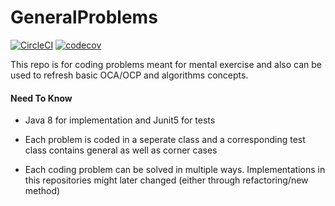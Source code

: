 # GeneralProblems 
[![CircleCI](https://circleci.com/gh/SandeepLakka/GeneralProblems/tree/master.svg?style=svg)](https://circleci.com/gh/SandeepLakka/GeneralProblems/tree/master)
[![codecov](https://codecov.io/gh/SandeepLakka/GeneralProblems/branch/master/graph/badge.svg?token=KVUCZMZMIA)](https://codecov.io/gh/SandeepLakka/GeneralProblems)

This repo is for coding problems meant for mental exercise and also can be used to refresh basic OCA/OCP and algorithms concepts.

#### Need To Know
* Java 8 for implementation and Junit5 for tests

* Each problem is coded in a seperate class and a corresponding test class contains general as well as corner cases

* Each coding problem can be solved in multiple ways. Implementations in this repositories might later changed (either through refactoring/new method)
